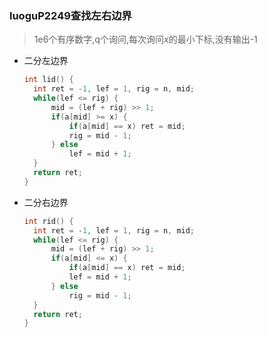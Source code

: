 ### luoguP2249查找左右边界

> 1e6个有序数字,q个询问,每次询问$x$的最小下标,没有输出-1

* 二分左边界

  ```c++
  int lid() {
  	int ret = -1, lef = 1, rig = n, mid;
  	while(lef <= rig) {
  		mid = (lef + rig) >> 1;
  		if(a[mid] >= x) {
  			if(a[mid] == x) ret = mid;
  			rig = mid - 1;
  		} else 
  			lef = mid + 1;
  	}
  	return ret;
  }
  ```

* 二分右边界

  ```c++
  int rid() {
  	int ret = -1, lef = 1, rig = n, mid;
  	while(lef <= rig) {
  		mid = (lef + rig) >> 1;
  		if(a[mid] <= x) {
  			if(a[mid] == x) ret = mid;
  			lef = mid + 1;
  		} else 
  			rig = mid - 1;
  	}
  	return ret;
  }
  ```

  ​
